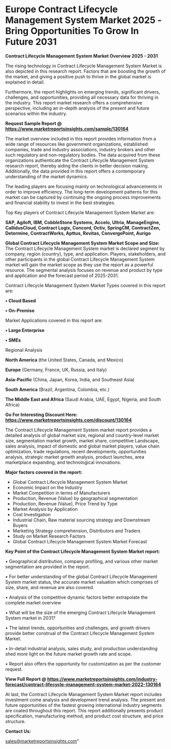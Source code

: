 # Europe Contract Lifecycle Management System Market 2025 -Bring Opportunities To Grow In Future 2031

<Strong> Contract Lifecycle Management System Market Overview 2025 - 2031</strong>

The rising technology in Contract Lifecycle Management System Market is also depicted in this research report. Factors that are boosting the growth of the market, and giving a positive push to thrive in the global market is explained in detail.

Furthermore, the report highlights on emerging trends, significant drivers, challenges, and opportunities, providing all necessary data for thriving in the industry. This report market research offers a comprehensive perspective, including an in-depth analysis of the present and future scenarios within the industry.

<strong>Request Sample Report @ <a href=https://www.marketreportsinsights.com/sample/130164>https://www.marketreportsinsights.com/sample/130164</a></strong>

The market overview included in this report provides information from a wide range of resources like government organizations, established companies, trade and industry associations, industry brokers and other such regulatory and non-regulatory bodies. The data acquired from these organizations authenticate the Contract Lifecycle Management System research report, thereby aiding the clients in better decision making. Additionally, the data provided in this report offers a contemporary understanding of the market dynamics.

The leading players are focusing mainly on technological advancements in order to improve efficiency. The long-term development patterns for this market can be captured by continuing the ongoing process improvements and financial stability to invest in the best strategies.

Top Key players of Contract Lifecycle Management System Market are:

<strong>SAP, Agiloft, IBM, CobbleStone Systems, Accelo, Ultria, ManageEngine, CallidusCloud, Contract Logix, Concord, Octiv, SpringCM, ContractZen, Determine, ContractWorks, Apttus, Revitas, ConvergePoint, Aurigo</strong>

<strong><b>Global Contract Lifecycle Management System Market Scope and Size:</b></strong>
The Contract Lifecycle Management System market is declared segment by company, region (country), type, and application. Players, stakeholders, and other participants in the global Contract Lifecycle Management System market will gain the market scope as they use the report as a powerful resource. The segmental analysis focuses on revenue and product by type and application and the forecast period of 2025-2031.

Contract Lifecycle Management System Market Types covered in this report are:

<strong>• Cloud Based

• On-Premise</strong>

Market Applications covered in this report are:

<strong>• Large Enterprise

• SMEs</strong> 

Regional Analysis

<strong>North America</strong> (the United States, Canada, and Mexico)

<strong>Europe</strong> (Germany, France, UK, Russia, and Italy)

<strong>Asia-Pacific</strong> (China, Japan, Korea, India, and Southeast Asia)

<strong>South America</strong> (Brazil, Argentina, Colombia, etc.)

<strong>The Middle East and Africa</strong> (Saudi Arabia, UAE, Egypt, Nigeria, and South Africa)

<strong>Go For Interesting Discount Here: <a href=https://www.marketreportsinsights.com/discount/130164>https://www.marketreportsinsights.com/discount/130164</a></strong>

The Contract Lifecycle Management System market report provides a detailed analysis of global market size, regional and country-level market size, segmentation market growth, market share, competitive Landscape, sales analysis, impact of domestic and global market players, value chain optimization, trade regulations, recent developments, opportunities analysis, strategic market growth analysis, product launches, area marketplace expanding, and technological innovations.

<strong><b>Major factors covered in the report:</b></strong>
<ul>
  <li>Global Contract Lifecycle Management System Market </li>
  <li>Economic Impact on the Industry</li>
  <li>Market Competition in terms of Manufacturers</li>
  <li>Production, Revenue (Value) by geographical segmentation</li>
  <li>Production, Revenue (Value), Price Trend by Type</li>
  <li>Market Analysis by Application</li>
  <li>Cost Investigation</li>
  <li>Industrial Chain, Raw material sourcing strategy and Downstream Buyers</li>
  <li>Marketing Strategy comprehension, Distributors and Traders</li>
  <li>Study on Market Research Factors</li>
  <li>Global Contract Lifecycle Management System Market Forecast</li>
</ul>

<strong><b>Key Point of the Contract Lifecycle Management System Market report:</b></strong>

• Geographical distribution, company profiling, and various other market segmentation are provided in the report.

• For better understanding of the global Contract Lifecycle Management System market status, the accurate market valuation which comprises of size, share, and revenue are also covered.

• Analysis of the competitive dynamic factors better extrapolate the complete market overview

• What will be the size of the emerging Contract Lifecycle Management System market in 2031?

• The latest trends, opportunities and challenges, and growth drivers provide better construal of the Contract Lifecycle Management System Market.

• In-detail industrial analysis, sales study, and production understanding shed more light on the future market growth rate and scope.

• Report also offers the opportunity for customization as per the customer request.

<strong><b>View Full Report @ <a href=https://www.marketreportsinsights.com/industry-forecast/contract-lifecycle-management-system-market-2022-130164>https://www.marketreportsinsights.com/industry-forecast/contract-lifecycle-management-system-market-2022-130164</a></b></strong>


At last, the Contract Lifecycle Management System Market report includes investment come analysis and development trend analysis. The present and future opportunities of the fastest growing international industry segments are coated throughout this report. This report additionally presents product specification, manufacturing method, and product cost structure, and price structure.

<strong>Contact Us:</strong>

sales@marketreportsinsights.com"
